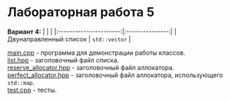 # Лабораторная работа 5

**Вариант 4:**
| <!-- -->               | <!-- -->        |
|:----------------------:|:---------------:|
| Двунаправленный список | `std::vector`   |

[main.cpp](main.cpp) - программа для демонстрации работы классов.\
[list.hpp](list.hpp) - заголовочный файл списка.\
[reserve_allocator.hpp](reserve_allocator.hpp) - заголовочный файл аллокатора.\
[perfect_allocator.hpp](perfect_allocator.hpp) - заголовочный файл аллокатора, использующего `std::map`.\
[test.cpp](test.cpp) - тесты.
